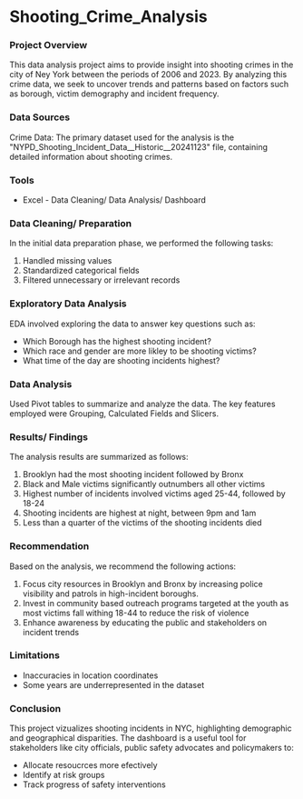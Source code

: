 # Shooting_Crime_Analysis

### Project Overview

This data analysis project aims to provide insight into shooting crimes in the city of Ney York between the periods of 2006 and 2023. By analyzing this crime data, we seek to uncover trends and patterns based on factors such as borough, victim demography and incident frequency.

### Data Sources

Crime Data: The primary dataset used for the analysis is the "NYPD_Shooting_Incident_Data__Historic__20241123" file, containing detailed information about shooting crimes.

### Tools

- Excel - Data Cleaning/ Data Analysis/ Dashboard

### Data Cleaning/ Preparation

In the initial data preparation phase, we performed the following tasks:
1.  Handled missing values
2.  Standardized categorical fields
3.  Filtered unnecessary or irrelevant records

### Exploratory Data Analysis

EDA involved exploring the data to answer key questions such as:

- Which Borough has the highest shooting incident?
- Which race and gender are more likley to be shooting victims?
- What time of the day are shooting incidents highest?

### Data Analysis

Used Pivot tables to summarize and analyze the data. The key features employed were Grouping, Calculated Fields and Slicers.

### Results/ Findings

The analysis results are summarized as follows:
1.  Brooklyn had the most shooting incident followed by Bronx
2.  Black and Male victims significantly outnumbers all other victims
3.  Highest number of incidents involved victims aged 25-44, followed by 18-24
4.  Shooting incidents are highest at night, between 9pm and 1am
5.  Less than a quarter of the victims of the shooting incidents died

### Recommendation

Based on the analysis, we recommend the following actions:
1. Focus city resources in Brooklyn and Bronx by increasing police visibility and patrols in high-incident boroughs.
2. Invest in community based outreach programs targeted at the youth as most victims fall withing 18-44 to reduce the risk of violence
3. Enhance awareness by educating the public and stakeholders on incident trends

### Limitations

- Inaccuracies in location coordinates
- Some years are underrepresented in the dataset

### Conclusion

This project vizualizes shooting incidents in NYC, highlighting demographic and geographical disparities. The dashboard is a useful tool for stakeholders like city officials, public safety advocates and policymakers to:
-  Allocate resoucrces more efectively
-  Identify at risk groups
-  Track progress of safety interventions
   
